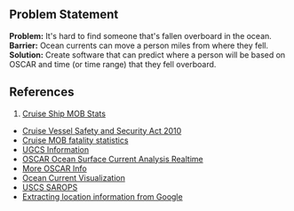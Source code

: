 ## Problem Statement
**Problem:** It's hard to find someone that's fallen overboard in the ocean.  
**Barrier:** Ocean currents can move a person miles from where they fell.  
**Solution:** Create software that can predict where a person will be based on OSCAR and time (or time range) that they fell overboard.  

## References
1.  [Cruise Ship MOB Stats](cruisejunkie.com)
* [Cruise Vessel Safety and Security Act 2010](https://www.uscg.mil/hq/cg2/cgis/Docs/HR3360CruiseVesselSecurityandSafetyActof2010.pdf)
* [Cruise MOB fatality statistics](http://www.cruiseserver.net/travelpage/other/man_overboard.asp)
* [UGCS Information](https://www.ugcs.com/en)
* [OSCAR Ocean Surface Current Analysis Realtime](http://podaac.jpl.nasa.gov/dataset/OSCAR_L4_OC_third-deg)
* [More OSCAR Info](http://www.esr.org/oscar_index.html)
* [Ocean Current Visualization](https://earth.nullschool.net/)
* [USCS SAROPS](https://www.uscg.mil/acquisITION/international/sarops.asp)    
* [Extracting location information from Google](https://shkspr.mobi/blog/2014/04/extracting-your-own-location-information-from-google-the-hard-way/)
